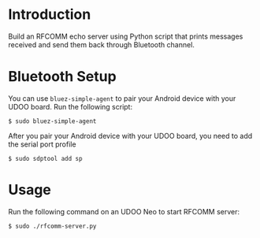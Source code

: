 # Introduction

Build an RFCOMM echo server using Python script that prints messages
received and send them back through Bluetooth channel.

# Bluetooth Setup
You can use `bluez-simple-agent` to pair your Android device with your
UDOO board. Run the following script:
```
$ sudo bluez-simple-agent
```
After you pair your Android device with your UDOO board, you need to add
the serial port profile
```
$ sudo sdptool add sp
```

# Usage
Run the following command on an UDOO Neo to start RFCOMM server:
```
$ sudo ./rfcomm-server.py
```
